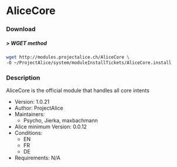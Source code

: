 # AliceCore

### Download

##### > WGET method
```bash
wget http://modules.projectalice.ch/AliceCore \
-O ~/ProjectAlice/system/moduleInstallTickets/AliceCore.install
```

### Description
AliceCore is the official module that handles all core intents

- Version: 1.0.21
- Author: ProjectAlice
- Maintainers:
  - Psycho, Jierka, maxbachmann
- Alice minimum Version: 0.0.12
- Conditions:
  - EN
  - FR
  - DE
- Requirements: N/A

